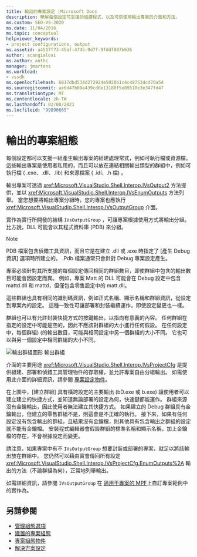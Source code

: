 ```yaml
---
title: 輸出的專案設定 |Microsoft Docs
description: 瞭解每個設定可支援的組建程式，以及可供使用輸出專案的介面和方法。
ms.custom: SEO-VS-2020
ms.date: 11/04/2016
ms.topic: conceptual
helpviewer_keywords:
- project configurations, output
ms.assetid: a4517f73-45af-4745-9d7f-9fddf887b636
author: acangialosi
ms.author: anthc
manager: jmartens
ms.workload:
- vssdk
ms.openlocfilehash: 6817dbd534d272924e5020b1c4c48753dcd70a54
ms.sourcegitcommit: ae6d47b09a439cd0e13180f5e89510e3e347fd47
ms.translationtype: MT
ms.contentlocale: zh-TW
ms.lasthandoff: 02/08/2021
ms.locfileid: "99890665"
---
```

# <a name="project-configuration-for-output"></a>輸出的專案組態
每個設定都可以支援一組產生輸出專案的組建處理常式，例如可執行檔或資源檔。 這些輸出專案是使用者私用的，而且可以放在連結相關輸出類型的群組中，例如可執行檔 ( .exe、.dll、.lib) 和來源檔案 ( .idl、.h 檔) 。

 輸出專案可透過 <xref:Microsoft.VisualStudio.Shell.Interop.IVsOutput2> 方法提供，並以 <xref:Microsoft.VisualStudio.Shell.Interop.IVsEnumOutputs> 方法列舉。 當您想要將輸出專案分組時，您的專案也應執行 <xref:Microsoft.VisualStudio.Shell.Interop.IVsOutputGroup> 介面。

 實作為實行所開發的結構 `IVsOutputGroup` ，可讓專案根據使用方式將輸出分組。 比方說，DLL 可能會以其程式資料庫 (PDB) 來分組。

> [!NOTE]
> PDB 檔案包含偵錯工具資訊，而且它是在建立 .dll 或 .exe 時指定了 [產生 Debug 資訊] 選項時所建立的。 .Pdb 檔案通常只會針對 Debug 專案設定產生。

 專案必須針對其所支援的每個設定傳回相同的群組數目，即使群組中包含的輸出數目可能會因設定而異。 例如，專案 Matt 的 DLL 可能會在 Debug 設定中包含 mattd.dll 和 mattd，但僅包含零售設定中的 matt.dll。

 這些群組也具有相同的識別碼資訊，例如正式名稱、顯示名稱和群組資訊，從設定到專案內的設定。 這種一致性可讓部署和封裝繼續運作，即使設定變更也一樣。

 群組也可以有允許封裝快捷方式的按鍵輸出，以指向有意義的內容。 任何群組在指定的設定中可能是空的，因此不應該對群組的大小進行任何假設。 在任何設定中，每個群組)  (的輸出數目，可能與相同設定中另一個群組的大小不同。 它也可以與另一個設定中相同群組的大小不同。

 ![輸出群組圖形](../../extensibility/internals/media/vsoutputgroups.gif "vsOutputGroups") 輸出群組

 介面的主要用途 <xref:Microsoft.VisualStudio.Shell.Interop.IVsProjectCfg> 是提供組建、部署和偵錯工具管理物件的存取權，並允許專案自由分組輸出。 如需使用此介面的詳細資訊，請參閱 [專案設定物件](../../extensibility/internals/project-configuration-object.md)。

 在上圖中，[建立群組] 具有橫跨設定的主要輸出 (bD.exe 或 b.exe) 讓使用者可以建立建立的快捷方式，並知道無論部署的設定為何，快速鍵都能運作。 群組來源沒有金鑰輸出，因此使用者無法建立其快捷方式。 如果建立的 Debug 群組具有金鑰輸出，但建立的零售群組不是，則這會是不正確的執行。 接下來，如果有任何設定沒有包含輸出的群組，且結果沒有金鑰檔，則其他具有包含輸出之群組的設定就不能有金鑰檔。 安裝程式編輯器會假設群組的標準名稱和顯示名稱，加上金鑰檔的存在，不會根據設定而變更。

 請注意，如果專案中有不 `IVsOutputGroup` 想要封裝或部署的專案，就足以將該輸出放在群組中。 您仍然可以藉由實會傳回所有設定 <xref:Microsoft.VisualStudio.Shell.Interop.IVsProjectCfg.EnumOutputs%2A> 輸出的方法（不論群組為何），正常地列舉輸出。

 如需詳細資訊，請參閱 `IVsOutputGroup` 在 [適用于專案的 MPF](https://github.com/tunnelvisionlabs/MPFProj10)上自訂專案範例中的實作為。

## <a name="see-also"></a>另請參閱
- [管理組態選項](../../extensibility/internals/managing-configuration-options.md)
- [建置的專案組態](../../extensibility/internals/project-configuration-for-building.md)
- [專案組態物件](../../extensibility/internals/project-configuration-object.md)
- [解決方案設定](../../extensibility/internals/solution-configuration.md)
